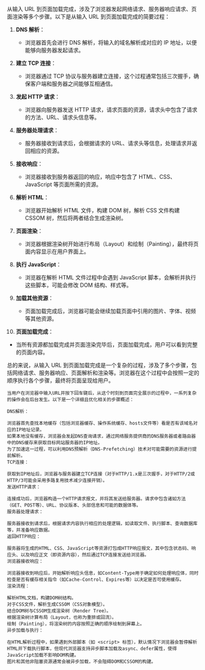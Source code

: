 从输入 URL 到页面加载完成，涉及了浏览器发起网络请求、服务器响应请求、页面渲染等多个步骤。以下是从输入 URL 到页面加载完成的简要过程：

1.  **DNS 解析**：
    
    *   浏览器首先会进行 DNS 解析，将输入的域名解析成对应的 IP 地址，以便能够向服务器发起请求。
2.  **建立 TCP 连接**：
    
    *   浏览器通过 TCP 协议与服务器建立连接，这个过程通常包括三次握手，确保客户端和服务器之间能够互相通信。
3.  **发起 HTTP 请求**：
    
    *   浏览器向服务器发送 HTTP 请求，请求页面的资源，请求头中包含了请求的方法、URL、请求头信息等。
4.  **服务器处理请求**：
    
    *   服务器接收到请求后，会根据请求的 URL、请求头等信息，处理请求并返回相应的资源。
5.  **接收响应**：
    
    *   浏览器接收到服务器返回的响应，响应中包含了 HTML、CSS、JavaScript 等页面所需的资源。
6.  **解析 HTML**：
    
    *   浏览器开始解析 HTML 文件，构建 DOM 树，解析 CSS 文件构建 CSSOM 树，然后将两者结合生成渲染树。
7.  **页面渲染**：
    
    *   浏览器根据渲染树开始进行布局（Layout）和绘制（Painting），最终将页面内容显示在用户界面上。
8.  **执行 JavaScript**：
    
    *   浏览器在解析 HTML 文件过程中会遇到 JavaScript 脚本，会解析并执行这些脚本，可能会修改 DOM 结构、样式等。
9.  **加载其他资源**：
    
    *   页面加载完成后，浏览器可能会继续加载页面中引用的图片、字体、视频等其他资源。
10.  **页面加载完成**：
    

*   当所有资源都加载完成并页面渲染完毕后，页面加载完成，用户可以看到完整的页面内容。

总的来说，从输入 URL 到页面加载完成是一个复杂的过程，涉及了多个步骤，包括网络请求、服务器响应、页面解析和渲染等。浏览器在这个过程中会按照一定的顺序执行各个步骤，最终将页面呈现给用户。

```
当用户在浏览器中输入URL并按下回车键后，从这个时刻到页面完全展示的过程中，一系列复杂的操作会在后台发生。以下是一个详细且优化相关的步骤概述：

DNS解析：

浏览器首先查找本地缓存（包括浏览器缓存、操作系统缓存、hosts文件等）看是否有该域名对应的IP地址记录。
如果本地没有缓存，浏览器会发起DNS查询请求，通过网络服务提供商的DNS服务器或者路由器中的DNS缓存来获取目标网站服务器的IP地址。
为了加速这一过程，可以利用DNS预解析（DNS-Prefetching）技术对可能需要的资源进行提前解析。
TCP连接：

获取到IP地址后，浏览器与服务器建立TCP连接（对于HTTP/1.x是三次握手，对于HTTP/2或HTTP/3可能会采用多路复用技术减少连接开销）。
发送HTTP请求：

连接成功后，浏览器构造一个HTTP请求报文，并将其发送给服务器。请求中包含诸如方法（GET、POST等）、URL、协议版本、头部信息和可能的数据体等。
服务器处理请求：

服务器接收到请求后，根据请求内容执行相应的处理逻辑，如读取文件、执行脚本、查询数据库等，并准备响应数据。
返回HTTP响应：

服务器将生成的HTML、CSS、JavaScript等资源打包成HTTP响应报文，其中包含状态码、响应头、以及响应正文（即资源内容），然后通过TCP连接发送给浏览器。
浏览器接收响应：

浏览器接收到响应后，开始解析响应头信息，如Content-Type用于确定如何处理响应体，同时检查是否有缓存相关指令（如Cache-Control、Expires等）以决定是否可使用缓存。
渲染流程：

解析HTML文档，构建DOM树结构。
对于CSS文件，解析生成CSSOM（CSS对象模型）。
结合DOM树与CSSOM生成渲染树（Render Tree）。
根据渲染树计算布局（Layout，也称为重排或回流）。
绘制（Painting），将渲染树的内容按照正确的顺序绘制到屏幕上。
异步加载与执行：

在HTML解析过程中，如果遇到外部脚本（如 <script> 标签），默认情况下浏览器会暂停解析HTML并下载执行脚本，但现代浏览器支持异步脚本加载及async、defer属性，使得JavaScript加载不影响DOM构建。
图片和其他非阻塞资源通常会被异步加载，不会阻碍DOM和CSSOM的构建。
```